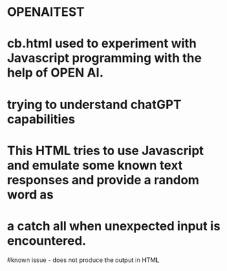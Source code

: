 # OPENAITEST
# cb.html used to experiment with Javascript programming with the help of OPEN AI.
# trying to understand chatGPT capabilities
# This HTML tries to use Javascript and emulate some known text responses and provide a random word as
# a catch all when unexpected input is encountered.

#known issue - does not produce the output in HTML
